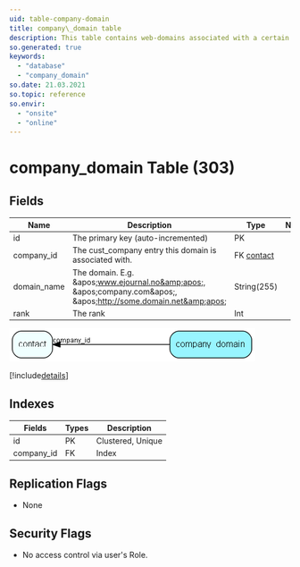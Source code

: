 ```yaml
---
uid: table-company-domain
title: company\_domain table
description: This table contains web-domains associated with a certain cust_company entry.
so.generated: true
keywords:
  - "database"
  - "company_domain"
so.date: 21.03.2021
so.topic: reference
so.envir:
  - "onsite"
  - "online"
---
```


# company\_domain Table (303)

## Fields

| Name | Description | Type | Null |
|------|-------------|------|:----:|
|id|The primary key (auto-incremented)|PK| |
|company\_id|The cust_company entry this domain is associated with.|FK [contact](contact.md)| |
|domain\_name|The domain. E.g. &amp;apos;www.ejournal.no&amp;apos;, &amp;apos;company.com&amp;apos;, &amp;apos;http://some.domain.net&amp;apos;|String(255)| |
|rank|The rank|Int| |


![company_domain table relationship diagram](./media/company_domain.png)

[!include[details](./includes/company-domain.md)]

## Indexes

| Fields | Types | Description |
|--------|-------|-------------|
|id |PK |Clustered, Unique |
|company\_id |FK |Index |

## Replication Flags

* None

## Security Flags

* No access control via user's Role.

